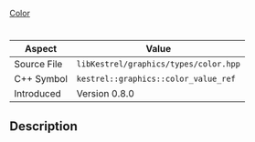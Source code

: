 [Color](index.md)
# 
| Aspect | Value |
| --- | --- |
| Source File | `libKestrel/graphics/types/color.hpp` |
| C++ Symbol | `kestrel::graphics::color_value_ref` |
| Introduced | Version 0.8.0 |
## Description

